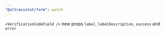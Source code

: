 ```yaml
---
"@ultraviolet/form": patch
---
```


`<VerificationCodeField />` new props `label`, `labelDescription`, `success` and `error`
